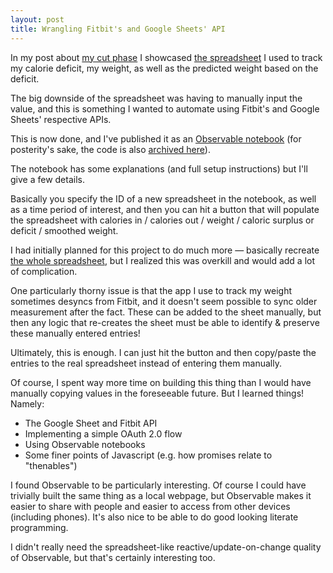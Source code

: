 ```yaml
---
layout: post
title: Wrangling Fitbit's and Google Sheets' API
---
```


In my post about [my cut phase] I showcased [the spreadsheet] I used to track my
calorie deficit, my weight, as well as the predicted weight based on the
deficit.

[my cut phase]: /weight-training-4/
[the spreadsheet]: https://docs.google.com/spreadsheets/d/1kwGo8YRcEdPJotxaWLlc72pz6YvdU2ymKw_gFa_dKkY/edit?usp=sharing

The big downside of the spreadsheet was having to manually input the value, and
this is something I wanted to automate using Fitbit's and Google Sheets'
respective APIs.

This is now done, and I've published it as an [Observable notebook] (for
posterity's sake, the code is also [archived here]).

[Observable notebook]: https://observablehq.com/@norswap/fitbit/2
[archived here]: fitbit_google_sheets.tgz

The notebook has some explanations (and full setup instructions) but I'll give a
few details.

Basically you specify the ID of a new spreadsheet in the notebook, as well as a
time period of interest, and then you can hit a button that will populate the
spreadsheet with calories in / calories out / weight / caloric surplus or
deficit / smoothed weight.

I had initially planned for this project to do much more — basically recreate
[the whole spreadsheet][the spreadsheet], but I realized this was overkill and
would add a lot of complication.

One particularly thorny issue is that the app I use to track my weight sometimes
desyncs from Fitbit, and it doesn't seem possible to sync older measurement
after the fact. These can be added to the sheet manually, but then any logic
that re-creates the sheet must be able to identify & preserve these manually
entered entries!

Ultimately, this is enough. I can just hit the button and then copy/paste the
entries to the real spreadsheet instead of entering them manually.

Of course, I spent way more time on building this thing than I would have
manually copying values in the foreseeable future. But I learned things! Namely:

- The Google Sheet and Fitbit API
- Implementing a simple OAuth 2.0 flow
- Using Observable notebooks
- Some finer points of Javascript (e.g. how promises relate to "thenables")

I found Observable to be particularly interesting. Of course I could have
trivially built the same thing as a local webpage, but Observable makes it
easier to share with people and easier to access from other devices (including
phones). It's also nice to be able to do good looking literate programming.

I didn't really need the spreadsheet-like reactive/update-on-change quality of
Observable, but that's certainly interesting too.
